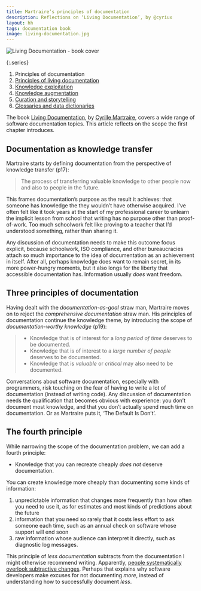 ```yaml
---
title: Martraire’s principles of documentation
description: Reflections on ‘Living Documentation’, by @cyriux
layout: hh
tags: documentation book
image: living-documentation.jpg
---
```


![Living Documentation - book cover](living-documentation.jpg)

{:.series}
1. Principles of documentation
2. [Principles of living documentation](living-documentation-principles)
3. [Knowledge exploitation](knowledge-exploitation)
4. [Knowledge augmentation](knowledge-augmentation)
5. [Curation and storytelling](curation-storytelling)
6. [Glossaries and data dictionaries](living-glossary)

The book [Living Documentation](https://www.pearson.com/us/higher-education/program/Martraire-Living-Documentation-Continuous-Knowledge-Sharing-by-Design/PGM1724668.html),
by [Cyrille Martraire](http://cyrille.martraire.com/about/),
covers a wide range of software documentation topics.
This article reflects on the scope the first chapter introduces.

## Documentation as knowledge transfer

Martraire starts by defining documentation from the perspective of knowledge transfer (p17):

> The process of transferring valuable knowledge to other people now and also to people in the future.

This frames documentation’s purpose as the result it achieves: that someone has knowledge the they wouldn’t have otherwise acquired.
I’ve often felt like it took years at the start of my professional career to unlearn the implicit lesson from school that writing has no purpose other than proof-of-work.
Too much schoolwork felt like proving to a teacher that I’d understood something, rather than sharing it.

Any discussion of documentation needs to make this outcome focus explicit, because schoolwork, ISO compliance, and other bureaucracies attach so much importance to the idea of documentation as an achievement in itself.
After all, perhaps knowledge does want to remain secret, in its more power-hungry moments, but it also longs for the liberty that accessible documentation has.
Information usually _does_ want freedom.

## Three principles of documentation

Having dealt with the _documentation-as-goal_ straw man, Martraire moves on to reject the _comprehensive documentation_ straw man.
His principles of documentation continue the knowledge theme, by introducing the scope of _documentation-worthy knowledge_ (p19):

> * Knowledge that is of interest for a _long period of time_ deserves to be documented.
> * Knowledge that is of interest to a _large number of people_ deserves to be documented.
> * Knowledge that is _valuable_ or _critical_ may also need to be documented.

Conversations about software documentation, especially with programmers, risk touching on the fear of having to write a lot of documentation (instead of writing code).
Any discussion of documentation needs the qualification that becomes obvious with experience:
you don’t document most knowledge, and that you don’t actually spend much time on documentation.
Or as Martraire puts it, ‘The Default Is Don’t’.

## The fourth principle

While narrowing the scope of the documentation problem, we can add a fourth principle:

* Knowledge that you can recreate cheaply _does not_ deserve documentation.

You can create knowledge more cheaply than documenting some kinds of information:

1. unpredictable information that changes more frequently than how often you need to use it, as for estimates and most kinds of predictions about the future
2. information that you need so rarely that it costs less effort to ask someone each time, such as an annual check on software whose support will end soon
3. raw information whose audience can interpret it directly, such as diagnostic log messages.

This principle of _less documentation_ subtracts from the documentation I might otherwise recommend writing.
Apparently, [people systematically overlook subtractive changes](https://www.nature.com/articles/s41586-021-03380-y).
Perhaps that explains why software developers make excuses for not documenting _more_, instead of understanding how to successfully document _less_.
